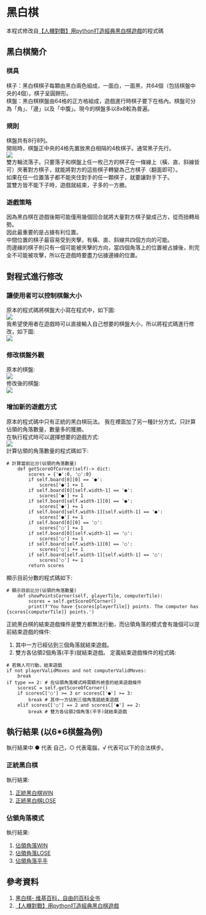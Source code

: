 # 黑白棋

本程式修改自[【人機對戰】用python打造經典黑白棋遊戲](https://ithelp.ithome.com.tw/articles/10232227)的程式碼

## 黑白棋簡介
### 棋具
棋子：黑白棋棋子每顆由黑白兩色組成，一面白，一面黑，共64個（包括棋盤中央的4個）。棋子呈圓餅形。<br>
棋盤：黑白棋棋盤由64格的正方格組成，遊戲進行時棋子要下在格內。棋盤可分為「角」、「邊」以及「中腹」。現今的棋盤多以8x8較為普遍。<br>
### 規則
棋盤共有8行8列。<br>
開局時，棋盤正中央的4格先置放黑白相隔的4枚棋子。通常黑子先行。<br>
![](images/rule.jpg)<br>
雙方輪流落子。只要落子和棋盤上任一枚己方的棋子在一條線上（橫、直、斜線皆可）夾著對方棋子，就能將對方的這些棋子轉變為己方棋子（翻面即可）。<br>
如果在任一位置落子都不能夾住對手的任一顆棋子，就要讓對手下子。<br>
當雙方皆不能下子時，遊戲就結束，子多的一方勝。<br>
### 遊戲策略
因為黑白棋在遊戲後期可能僅用幾個回合就將大量對方棋子變成己方，從而扭轉局勢。<br>
因此最重要的是占據有利位置。<br>
中間位置的棋子最容易受到夾擊，有橫、直、斜線共四個方向的可能。<br>
而邊緣的棋子則只有一個可能被夾擊的方向，當四個角落上的位置被占據後，則完全不可能被攻擊，所以在遊戲時要盡力佔據邊緣的位置。<br>

## 對程式進行修改
### 讓使用者可以控制棋盤大小
原本的程式碼將棋盤大小寫在程式中，如下圖:<br>
![](images/o1.jpg)<br>
我希望使用者在遊戲時可以直接輸入自己想要的棋盤大小，所以將程式碼進行修改，如下圖:<br>
![](images/n1.jpg)<br>
### 修改棋盤外觀
原本的棋盤:<br>
![](images/o2.jpg)<br>
修改後的棋盤:<br>
![](images/n2.jpg)<br>
### 增加新的遊戲方式
原本的程式碼中只有正統的黑白棋玩法。
我在裡面加了另一種計分方式，只計算佔領的角落數量，數量多的獲勝。<br>
在執行程式時可以選擇想要的遊戲方式:<br>
![](images/n3.jpg)<br>
計算佔領的角落數量的程式碼如下:<br>
```
# 計算當前比分(佔領的角落數量)
    def getScoreOfCorner(self)-> dict:
        scores = {'●':0, '○':0}
        if self.board[0][0] == '●':
            scores['●'] += 1
        if self.board[0][self.width-1] == '●':
            scores['●'] += 1
        if self.board[self.width-1][0] == '●':
            scores['●'] += 1
        if self.board[self.width-1][self.width-1] == '●':
            scores['●'] += 1
        if self.board[0][0] == '○':
            scores['○'] += 1
        if self.board[0][self.width-1] == '○':
            scores['○'] += 1
        if self.board[self.width-1][0] == '○':
            scores['○'] += 1
        if self.board[self.width-1][self.width-1] == '○':
            scores['○'] += 1
        return scores
```
顯示目前分數的程式碼如下:<br>
```
# 顯示目前比分(佔領的角落數量)
    def showPointsCorner(self, playerTile, computerTile):
        scores = self.getScoreOfCorner()
        print(f'You have {scores[playerTile]} points. The computer has {scores[computerTile]} points.')
```
正統黑白棋的結束遊戲條件是雙方都無法行動，而佔領角落的模式會有幾個可以提前結束遊戲的條件:
1. 其中一方已經佔到三個角落就結束遊戲。
2. 雙方各佔領2個角落(平手)就結束遊戲。
定義結束遊戲條件的程式碼:<br>
```
# 若無人可行動，結束遊戲
if not playerValidMoves and not computerValidMoves:
    break
if type == 2: # 在佔領角落模式時需額外檢查的結束遊戲條件
    scoresC = self.getScoreOfCorner()
    if scoresC['○'] >= 3 or scoresC['●'] >= 3:
        break # 其中一方佔到三個角落就結束遊戲
    elif scoresC['○'] == 2 and scoresC['●'] == 2:
        break # 雙方各佔領2個角落(平手)就結束遊戲
```

## 執行結果 (以6*6棋盤為例)
執行結果中 ● 代表 自己，○ 代表電腦，√ 代表可以下的合法棋步。<br>
### 正統黑白棋
執行結果:
1. [正統黑白棋WIN](result/resultOW.txt)
2. [正統黑白棋LOSE](result/resultOL.txt)
### 佔領角落模式
執行結果:
1. [佔領角落WIN](result/resultCW.txt)
2. [佔領角落LOSE](result/resultCL.txt)
3. [佔領角落平手](result/resultC.txt)
## 參考資料
1. [黑白棋- 维基百科，自由的百科全书](https://zh.wikipedia.org/wiki/%E9%BB%91%E7%99%BD%E6%A3%8B)
2. [【人機對戰】用python打造經典黑白棋遊戲](https://ithelp.ithome.com.tw/articles/10232227)